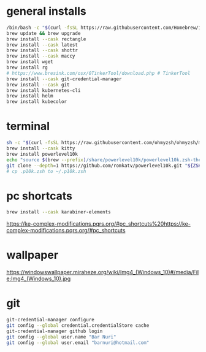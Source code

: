 
# general installs
```bash
/bin/bash -c "$(curl -fsSL https://raw.githubusercontent.com/Homebrew/install/HEAD/install.sh)"
brew update && brew upgrade
brew install --cask rectangle
brew install --cask latest
brew install --cask shottr
brew install --cask maccy
brew install wget
brew install rg
# https://www.bresink.com/osx/0TinkerTool/download.php # TinkerTool 
brew install --cask git-credential-manager
brew install --cask git
brew install kubernetes-cli
brew install helm
brew install kubecolor
```

# terminal
```bash
sh -c "$(curl -fsSL https://raw.githubusercontent.com/ohmyzsh/ohmyzsh/master/tools/install.sh)" # all my zsh
brew install --cask kitty
brew install powerlevel10k
echo "source $(brew --prefix)/share/powerlevel10k/powerlevel10k.zsh-theme" >>~/.zshrc
git clone --depth=1 https://github.com/romkatv/powerlevel10k.git "${ZSH_CUSTOM:-$HOME/.oh-my-zsh/custom}/themes/powerlevel10k"
# cp .p10k.zsh to ~/.p10k.zsh 
```

# pc shortcats

```bash
brew install --cask karabiner-elements
```
https://ke-complex-modifications.pqrs.org/#pc_shortcuts%20https://ke-complex-modifications.pqrs.org/#pc_shortcuts

# wallpaper 
https://windowswallpaper.miraheze.org/wiki/Img4_(Windows_10)#/media/File:Img4_(Windows_10).jpg

# git
```bash
git-credential-manager configure
git config --global credential.credentialStore cache
git-credential-manager github login
git config --global user.name "Bar Nuri"
git config --global user.email "barnuri@hotmail.com"
```